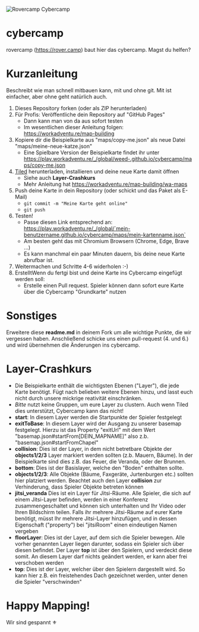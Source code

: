 
![Rovercamp Cybercamp](https://raw.githubusercontent.com/weed-/cybercamp/master/assets/logo/rovercamp_cybercamp-2021_sw.png "Cybercamp 2021")

# cybercamp
rovercamp (https://rover.camp) baut hier das cybercamp. Magst du helfen?

# Kurzanleitung
Beschreibt wie man schnell mitbauen kann, mit und ohne git. Mit ist einfacher, aber ohne geht natürlich auch.
1. Dieses Repository forken (oder als ZIP herunterladen)
2. Für Profis: Veröffentliche dein Repository auf "GitHub Pages"
    * Dann kann man von da aus sofort testen
    * Im wesentlichen dieser Anleitung folgen: https://workadventu.re/map-building
3. Kopiere dir die Beispielkarte aus "maps/copy-me.json" als neue Datei "maps/meine-neue-katze.json"
    * Eine Spielbare Version der Beispielkarte findet ihr unter https://play.workadventu.re/_/global/weed-.github.io/cybercamp/maps/copy-me.json
4. [Tiled](https://www.mapeditor.org) herunterladen, installieren und deine neue Karte damit öffnen
    * Siehe auch **Layer-Crashkurs**
    * Mehr Anleitung hat https://workadventu.re/map-building/wa-maps
5. Push deine Karte in dein Repository (oder schickt und das Paket als E-Mail)
    * `git commit -m "Meine Karte geht online"`
    * `git push`
6. Testen!
    * Passe diesen Link entsprechend an: https://play.workadventu.re/_/global/`mein-benutzername.github.io/cybercamp/maps/mein-kartenname.json`
    * Am besten geht das mit Chromium Browsern (Chrome, Edge, Brave ...)
    * Es kann manchmal ein paar Minuten dauern, bis deine neue Karte abrufbar ist.
7. Weitermachen und Schritte 4-6 widerholen :-)
8. ErstelltWenn du fertgi bist und deine Karte ins Cybercamp eingefügt werden soll:
    * Erstelle einen Pull request. Spieler können dann sofort eure Karte über die Cybercamp "Grundkarte" nutzen

# Sonstiges
Erweitere diese **readme.md** in deinem Fork um alle wichtige Punkte, die wir vergessen haben. Anschließend schicke uns einen pull-request (4. und 6.) und wird übernehmen die Änderungen ins cybercamp.

# Layer-Crashkurs
* Die Beispielkarte enthält die wichtigsten Ebenen ("Layer"), die  jede Karte benötigt. Fügt nach belieben weitere Ebenen hinzu, und lasst euch nicht durch unsere mickrige reativität einschränken.
* *Bitte* nutzt keine Gruppen, um eure Layer zu clustern. Auch wenn Tiled dies unterstützt, Cybercamp kann das nicht!
* **start**: In diesem Layer werden die Startpunkte der Spieler festgelegt
* **exitToBase**: In diesem Layer wird der Ausgang zu unserer basemap festgelegt. Hierzu ist das Property "exitUrl" mit dem Wert "basemap.json#startFrom[DEIN_MAPNAME]" also z.b. "basemap.json#startFromChapel" 
* **collision**: Dies ist der Layer, in dem nicht betretbare Objekte der **objects1/2/3** Layer markiert werden  sollten (z.b. Mauern, Bäume). In der Beispielkarte sind dies z.B. das Feuer, die Veranda, oder der Brunnen.
* **bottom**: Dies ist der Basislayer, welche den "Boden" enthalten sollte.
* **objects1/2/3**: Alle Objekte (Bäume, Faxgeräte, Jurtenburgen etc.) sollten hier platziert werden. Beachtet auch den Layer **collision** zur Verhinderung, dass Spieler Objekte betreten können
* **jitsi_veranda** Dies ist ein Layer für Jitsi-Räume. Alle Spieler, die sich auf einem Jitsi-Layer befinden, werden in einer Konferenz zusammengeschaltet und können sich unterhalten und Ihr Video oder Ihren Bildschirm teilen. Falls ihr mehrere Jitsi-Räume auf eurer Karte benötigt, müsst Ihr mehrere Jitsi-Layer hinzufügen, und in dessen Eigenschaft ("property") bei "jitsiRoom" einen eindeutigen Namen vergeben
* **floorLayer**: Dies ist der Layer, auf dem sich die Spieler bewegen. Alle vorher genannten Layer liegen darunter, sodass ein Spieler sich über diesen befindet. Der Layer **top** ist über den Spielern, und verdeckt diese somit. An diesem Layer darf nichts geändert werden, er kann aber frei verschoben werden
* **top**: Dies ist der Layer, welcher über den Spielern dargestellt wird. So kann hier z.B. ein freistehendes Dach gezeichnet werden, unter denen die Spieler "verschwinden"

# Happy Mapping!
Wir sind gespannt ⚜